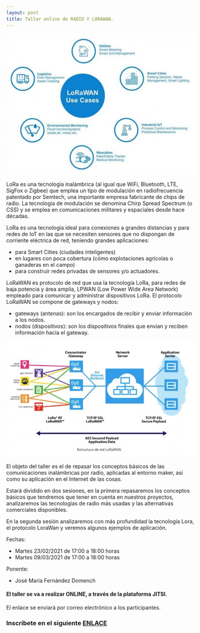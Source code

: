 ```yaml
---
layout: post
title: Taller online de RADIO Y LORAWAN.
---
```


<img src="/images/lorawan.jpg" width="600" />



LoRa es una tecnología inalámbrica (al igual que WiFi, Bluetooth, LTE, SigFox o Zigbee) que emplea un tipo de modulación en radiofrecuencia patentado por Semtech, una importante empresa fabricante de chips de radio. La tecnología de modulación se denomina Chirp Spread Spectrum (o CSS) y se emplea en comunicaciones militares y espaciales desde hace décadas.

LoRa es una tecnología ideal para conexiones a grandes distancias y para redes de IoT en las que se necesiten sensores que no dispongan de corriente eléctrica de red, teniendo grandes aplicaciones:


- para Smart Cities (ciudades inteligentes)
- en lugares con poca cobertura (cómo explotaciones agrícolas o ganaderas en el campo)
- para construir redes privadas de sensores y/o actuadores.


LoRaWAN es protocolo de red que usa la tecnología LoRa, para redes de baja potencia y área amplia, LPWAN (Low Power Wide Area Network) empleado para comunicar y administrar dispositivos LoRa. El protocolo LoRaWAN se compone de gateways y nodos:

- gateways (antenas): son los encargados de recibir y enviar información a los nodos.
- nodos (dispositivos): son los dispositivos finales que envían y reciben información hacia el gateway.


<img src="/images/lorawan2.jpg" width="800" />




El objeto del taller es el de repasar los conceptos básicos de las comunicaciones inalámbricas por radio, aplicadas al entorno maker, así como su aplicación en el Internet de las cosas.


Estará dividido en dos sesiones, en la primera repasaremos los conceptos básicos que tendremos que tener en cuenta en nuestros proyectos, analizaremos las tecnologías de radio más usadas y las alternativas comerciales disponibles.

En la segunda sesión analizaremos con más profundidad la tecnología Lora, el protocolo LoraWan y veremos algunos ejemplos de aplicación.

Fechas:

* Martes 23/02/2021 de 17:00 a 18:00 horas
* Martes 09/03/2021 de 17:00 a 18:00 horas   

Ponente:

* José María Fernández Domench









#### El taller se va a realizar ONLINE, a través de la plataforma JITSI.
El enlace se enviará por correo electrónico a los participantes.






### Inscríbete en el siguiente [ENLACE](https://forms.gle/vzDiSGaqBw2TfzME8)
